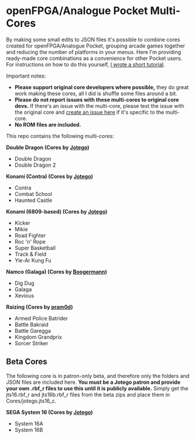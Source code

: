 # openFPGA/Analogue Pocket Multi-Cores

By making some small edits to JSON files it's possible to combine cores created for openFPGA/Analogue Pocket, grouping arcade games together and reducing the number of platforms in your menus. Here I'm providing ready-made core combinations as a convenience for other Pocket users. For instructions on how to do this yourself, [I wrote a short tutorial](https://github.com/espiox/openfpga-combo-cores/blob/main/Combining-Cores.md).

Important notes:
- **Please support original core developers where possible,** they do great work making these cores, all I did is shuffle some files around a bit.
- **Please do not report issues with these multi-cores to original core devs.** If there's an issue with the multi-core, please test the issue with the original core and [create an issue here](https://github.com/espiox/openfpga-combo-cores/issues) if it's specific to the multi-core.
- **No ROM files are included.**

This repo contains the following multi-cores:

**Double Dragon (Cores by [Jotego](https://www.patreon.com/jotego))**
- Double Dragon
- Double Dragon 2

**Konami (Contra) (Cores by [Jotego](https://www.patreon.com/jotego))**
- Contra
- Combat School
- Haunted Castle

**Konami (6809-based) (Cores by [Jotego](https://www.patreon.com/jotego))**
- Kicker
- Mikie
- Road Fighter
- Roc 'n' Rope
- Super Basketball
- Track & Field
- Yie-Ar Kung Fu

**Namco (Galaga) (Cores by [Boogermann](https://github.com/boogermann/))**
- Dig Dug
- Galaga
- Xevious

**Raizing (Cores by [pram0d](https://github.com/psomashekar/pram0d-pocket-dist-public))**
- Armed Police Batrider
- Battle Bakraid
- Battle Garegga
- Kingdom Grandprix
- Sorcer Striker


## Beta Cores
The following core is in patron-only beta, and therefore only the folders and JSON files are included here. **You must be a Jotego patron and provide your own .rbf_r files to use this until it is publicly available.** Simply get the jts16.rbf_r and jts16b.rbf_r files from the beta zips and place them in Cores/jotego.jts16_c.

**SEGA System 16 (Cores by [Jotego](https://www.patreon.com/jotego))**
- System 16A
- System 16B
